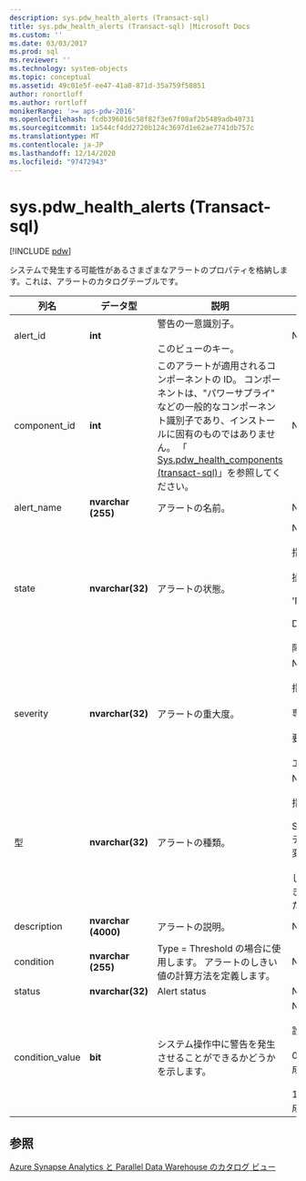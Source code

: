 ```yaml
---
description: sys.pdw_health_alerts (Transact-sql)
title: sys.pdw_health_alerts (Transact-sql) |Microsoft Docs
ms.custom: ''
ms.date: 03/03/2017
ms.prod: sql
ms.reviewer: ''
ms.technology: system-objects
ms.topic: conceptual
ms.assetid: 49c01e5f-ee47-41a0-871d-35a759f50851
author: ronortloff
ms.author: rortloff
monikerRange: '>= aps-pdw-2016'
ms.openlocfilehash: fcdb396016c58f82f3e67f08af2b5489adb40731
ms.sourcegitcommit: 1a544cf4dd2720b124c3697d1e62ae7741db757c
ms.translationtype: MT
ms.contentlocale: ja-JP
ms.lasthandoff: 12/14/2020
ms.locfileid: "97472943"
---
```

# <a name="syspdw_health_alerts-transact-sql"></a>sys.pdw_health_alerts (Transact-sql)
[!INCLUDE [pdw](../../includes/applies-to-version/pdw.md)]

  システムで発生する可能性があるさまざまなアラートのプロパティを格納します。これは、アラートのカタログテーブルです。  
  
|列名|データ型|説明|Range|  
|-----------------|---------------|-----------------|-----------|  
|alert_id|**int**|警告の一意識別子。<br /><br /> このビューのキー。|NOT NULL|  
|component_id|**int**|このアラートが適用されるコンポーネントの ID。 コンポーネントは、"パワーサプライ" などの一般的なコンポーネント識別子であり、インストールに固有のものではありません。 「 [Sys.pdw_health_components &#40;transact-sql&#41;](../../relational-databases/system-catalog-views/sys-pdw-health-components-transact-sql.md)」を参照してください。|NOT NULL|  
|alert_name|**nvarchar (255)**|アラートの名前。|NOT NULL|  
|state|**nvarchar(32)**|アラートの状態。|NOT NULL<br /><br /> 指定できる値<br /><br /> 操作<br /><br /> 'NonOperational'<br /><br /> Degraded<br /><br /> 障害|  
|severity|**nvarchar(32)**|アラートの重大度。|NOT NULL<br /><br /> 指定できる値<br /><br /> 専用<br /><br /> 要する<br /><br /> エラー|  
|型|**nvarchar(32)**|アラートの種類。|NOT NULL<br /><br /> 指定できる値<br /><br /> StatusChange-デバイスの状態が変更されました。<br /><br /> しきい値-値がしきい値を超えました。|  
|description|**nvarchar (4000)**|アラートの説明。|NOT NULL|  
|condition|**nvarchar (255)**|Type = Threshold の場合に使用します。 アラートのしきい値の計算方法を定義します。|NULL|  
|status|**nvarchar(32)**|Alert status|NULL|  
|condition_value|**bit**|システム操作中に警告を発生させることができるかどうかを示します。|NULL<br /><br /> 設定可能な値<br /><br /> 0-アラートは生成されません。<br /><br /> 1-アラートが生成されます。|  
  
## <a name="see-also"></a>参照  
 [Azure Synapse Analytics と Parallel Data Warehouse のカタログ ビュー](../../relational-databases/system-catalog-views/sql-data-warehouse-and-parallel-data-warehouse-catalog-views.md)  
  
  
